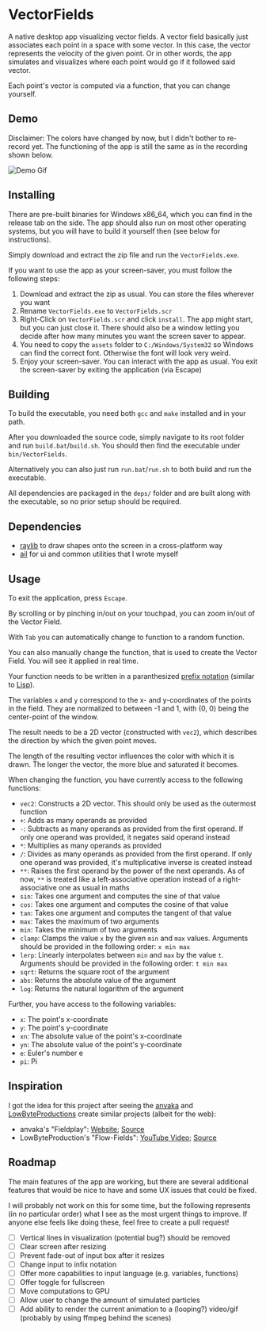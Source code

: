 # VectorFields

A native desktop app visualizing vector fields. A vector field basically just associates each point in a space with some vector. In this case, the vector represents the velocity of the given point. Or in other words, the app simulates and visualizes where each point would go if it followed said vector.

Each point's vector is computed via a function, that you can change yourself.

## Demo

Disclaimer: The colors have changed by now, but I didn't bother to re-record yet. The functioning of the app is still the same as in the recording shown below.

![Demo Gif](./docs/changing-func-demo.gif)

## Installing

There are pre-built binaries for Windows x86_64, which you can find in the release tab on the side. The app should also run on most other operating systems, but you will have to build it yourself then (see below for instructions).

Simply download and extract the zip file and run the `VectorFields.exe`.

If you want to use the app as your screen-saver, you must follow the following steps:
1.  Download and extract the zip as usual. You can store the files wherever you want
2.  Rename `VectorFields.exe` to `VectorFields.scr`
3.  Right-Click on `VectorFields.scr` and click `install`. The app might start, but you can just close it. There should also be a window letting you decide after how many minutes you want the screen saver to appear.
4.  You need to copy the `assets` folder to `C:/Windows/System32` so Windows can find the correct font. Otherwise the font will look very weird.
5.  Enjoy your screen-saver. You can interact with the app as usual. You exit the screen-saver by exiting the application (via Escape)

## Building

To build the executable, you need both `gcc` and `make` installed and in your path.

After you downloaded the source code, simply navigate to its root folder and run `build.bat`/`build.sh`. You should then find the executable under `bin/VectorFields`.

Alternatively you can also just run `run.bat`/`run.sh` to both build and run the executable.

All dependencies are packaged in the `deps/` folder and are built along with the executable, so no prior setup should be required.

## Dependencies

-   [raylib](https://github.com/raysan5/raylib) to draw shapes onto the screen in a cross-platform way
-   [ail](https://gthub.com/ArtInLines/ail) for ui and common utilities that I wrote myself

## Usage

To exit the application, press `Escape`.

By scrolling or by pinching in/out on your touchpad, you can zoom in/out of the Vector Field.

With `Tab` you can automatically change to function to a random function.

You can also manually change the function, that is used to create the Vector Field. You will see it applied in real time.

Your function needs to be written in a paranthesized [prefix notation](https://en.wikipedia.org/wiki/Polish_notation) (similar to [Lisp](<https://en.wikipedia.org/wiki/Lisp_(programming_language)>)).

The variables `x` and `y` correspond to the x- and y-coordinates of the points in the field. They are normalized to between -1 and 1, with (0, 0) being the center-point of the window.

The result needs to be a 2D vector (constructed with `vec2`), which describes the direction by which the given point moves.

The length of the resulting vector influences the color with which it is drawn. The longer the vector, the more blue and saturated it becomes.

When changing the function, you have currently access to the following functions:

-   `vec2`: Constructs a 2D vector. This should only be used as the outermost function
-   `+`: Adds as many operands as provided
-   `-`: Subtracts as many operands as provided from the first operand. If only one operand was provided, it negates said operand instead
-   `*`: Multiplies as many operands as provided
-   `/`: Divides as many operands as provided from the first operand. If only one operand was provided, it's multiplicative inverse is created instead
-   `**`: Raises the first operand by the power of the next operands. As of now, `**` is treated like a left-associative operation instead of a right-associative one as usual in maths
-   `sin`: Takes one argument and computes the sine of that value
-   `cos`: Takes one argument and computes the cosine of that value
-   `tan`: Takes one argument and computes the tangent of that value
-   `max`: Takes the maximum of two arguments
-   `min`: Takes the minimum of two arguments
-   `clamp`: Clamps the value `x` by the given `min` and `max` values. Arguments should be provided in the following order: `x min max`
-   `lerp`: Linearly interpolates between `min` and `max` by the value `t`. Arguments should be provided in the following order: `t min max`
-   `sqrt`: Returns the square root of the argument
-   `abs`: Returns the absolute value of the argument
-   `log`: Returns the natural logarithm of the argument

Further, you have access to the following variables:

-   `x`: The point's x-coordinate
-   `y`: The point's y-coordinate
-   `xn`: The absolute value of the point's x-coordinate
-   `yn`: The absolute value of the point's y-coordinate
-   `e`: Euler's number e
-   `pi`: Pi

## Inspiration

I got the idea for this project after seeing the [anvaka](https://github.com/anvaka) and [LowByteProductions](https://github.com/lowbyteproductions) create similar projects (albeit for the web):

-   anvaka's "Fieldplay": [Website](https://anvaka.github.io/fieldplay/); [Source](https://github.com/anvaka/fieldplay)
-   LowByteProduction's "Flow-Fields": [YouTube Video](https://www.youtube.com/watch?v=M_SUcX66SDA&t); [Source](https://github.com/lowbyteproductions/flow-fields)

## Roadmap

The main features of the app are working, but there are several additional features that would be nice to have and some UX issues that could be fixed.

I will probably not work on this for some time, but the following represents (in no particular order) what I see as the most urgent things to improve. If anyone else feels like doing these, feel free to create a pull request!

-   [ ] Vertical lines in visualization (potential bug?) should be removed
-   [ ] Clear screen after resizing
-   [ ] Prevent fade-out of input box after it resizes
-   [ ] Change input to infix notation
-   [ ] Offer more capabilities to input language (e.g. variables, functions)
-   [ ] Offer toggle for fullscreen
-   [ ] Move computations to GPU
-   [ ] Allow user to change the amount of simulated particles
-   [ ] Add ability to render the current animation to a (looping?) video/gif (probably by using ffmpeg behind the scenes)
